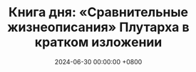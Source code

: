 ---
title: "Книга дня: «Сравнительные жизнеописания» Плутарха в кратком изложении"
description: >-
  🏛️ «Сравнительные жизнеописания» — классика античной литературы, в которой великие деятели Греции и Рима предстали в параллельных биографиях. Ищете уроки истории? Книга Плутарха "Сравнительные Жизнеописания" раскрывает судьбы великих греков и римлян, их лидерство и философию!
date: 2024-06-30 00:00:00 +0800
categories: [Мышление, Конспекты-книг]
tags:
  [
    сравнительные-жизнеописания,
    плутарх,
    биографии,
    античная-история,
    греческая-история,
    римская-империя,
    исторический-анализ,
    знаменитые-личности,
    философия,
    лидерство,
    римская-республика,
    греческая-культура,
    античная-философия,
    уроки-лидерства,
    мораль-в-истории,
    исторический-контекст,
    выдающиеся-лидеры,
    знаменитые-речи,
    судьбы-героев,
    классическая-литература
  ]
image: 
alt: Книга Сравнительные Жизнеописания Плутарха
fallback:
  - 
  - 
---